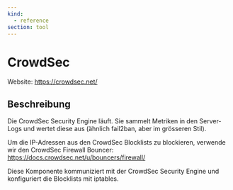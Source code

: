 ```yaml
---
kind:
  - reference
section: tool
---
```


# CrowdSec

Website: <https://crowdsec.net/>

## Beschreibung

Die CrowdSec Security Engine läuft. Sie sammelt Metriken in den Server-Logs und wertet diese aus (ähnlich fail2ban, aber im grösseren Stil).

Um die IP-Adressen aus den CrowdSec Blocklists zu blockieren, verwende wir den CrowdSec Firewall Bouncer: <https://docs.crowdsec.net/u/bouncers/firewall/>

Diese Komponente kommuniziert mit der CrowdSec Security Engine und konfiguriert die Blocklists mit iptables.
